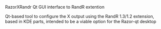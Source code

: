 RazorXRandr
Qt GUI interface to RandR extention

Qt-based tool to configure the X output using the RandR 1.3/1.2 extension, based in KDE parts, intended to be a viable option for the Razor-qt desktop
